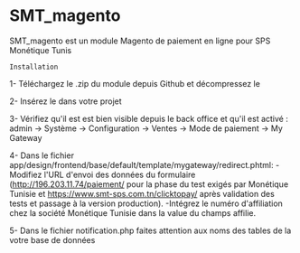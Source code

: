 # SMT_magento
SMT_magento est un module Magento de paiement en ligne pour SPS Monétique Tunis

	Installation

1- Téléchargez le .zip du module depuis Github et décompressez le

2- Insérez le dans votre projet

3- Vérifiez qu'il est est bien visible depuis le back office et qu'il est activé : admin -> Système -> Configuration -> Ventes -> Mode de paiement -> My Gateway

4- Dans le fichier app/design/frontend/base/default/template/mygateway/redirect.phtml:
	-Modifiez l'URL d'envoi des données du formulaire (http://196.203.11.74/paiement/ pour la phase du test exigés par Monétique Tunisie et https://www.smt-sps.com.tn/clicktopay/ après validation des tests et passage à la version production).
	-Intégrez le numéro d'affiliation chez la société Monétique Tunisie dans la value du champs affilie.
	
5- Dans le fichier notification.php faites attention aux noms des tables de la votre base de données

